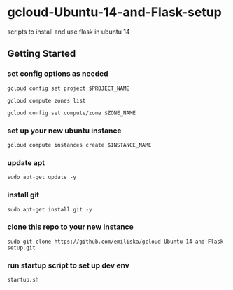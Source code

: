# gcloud-Ubuntu-14-and-Flask-setup
scripts to install and use flask in ubuntu 14

## Getting Started

### set config options as needed
`gcloud config set project $PROJECT_NAME`

`gcloud compute zones list`

`gcloud config set compute/zone $ZONE_NAME`

### set up your new ubuntu instance
`gcloud compute instances create $INSTANCE_NAME`


### update apt
`sudo apt-get update -y`

### install git
`sudo apt-get install git -y`

### clone this repo to your new instance
`sudo git clone https://github.com/emiliska/gcloud-Ubuntu-14-and-Flask-setup.git`

### run startup script to set up dev env
`startup.sh`
